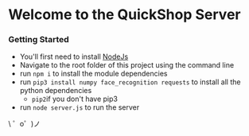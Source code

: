 Welcome to the QuickShop Server
=========================

### Getting Started
- You'll first need to install [NodeJs](https://nodejs.org/en/)
- Navigate to the root folder of this project using the command line
- run `npm i` to install the module dependencies
- run `pip3 install numpy face_recognition requests` to install all the python dependencies
    - `pip2`if you don't have pip3
- run `node server.js` to run the server

\ ゜o゜)ノ
